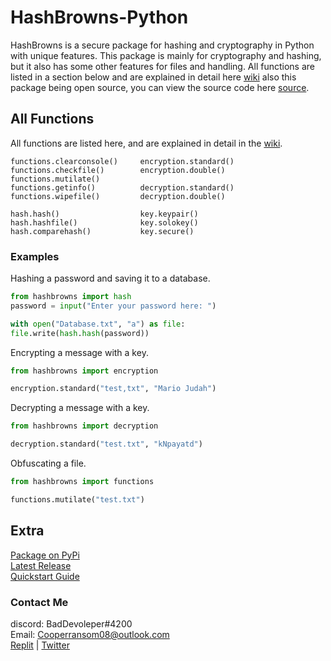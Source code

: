 # HashBrowns-Python

HashBrowns is a secure package for hashing and cryptography in Python with unique features. This package is mainly for cryptography and hashing, but it also has some other features for files and handling. All functions are listed in a section below and are explained in detail here [wiki](https://github.com/itzCozi/HashBrowns-Python/wiki/Functions) also this package being open source, you can view the source code here [source](https://github.com/itzCozi/HashBrowns-Python/tree/main/package).

## All Functions
All functions are listed here, and are explained in detail in the [wiki](https://github.com/itzCozi/HashBrowns-Python/wiki/Functions).

```
functions.clearconsole()     encryption.standard()
functions.checkfile()        encryption.double()
functions.mutilate()
functions.getinfo()          decryption.standard()
functions.wipefile()         decryption.double()

hash.hash()                  key.keypair()
hash.hashfile()              key.solokey()
hash.comparehash()           key.secure()
```

### Examples

Hashing a password and saving it to a database.
```python
from hashbrowns import hash
password = input("Enter your password here: ")

with open("Database.txt", "a") as file:
file.write(hash.hash(password))
```

Encrypting a message with a key.
```python
from hashbrowns import encryption

encryption.standard("test,txt", "Mario Judah")
```

Decrypting a message with a key.
```python
from hashbrowns import decryption

decryption.standard("test.txt", "kNpayatd")
```

Obfuscating a file.
```python
from hashbrowns import functions

functions.mutilate("test.txt")
```

## Extra
[Package on PyPi](https://pypi.org/project/hashbrowns/)  
[Latest Release](https://github.com/itzCozi/HashBrowns-Python/releases)  
[Quickstart Guide](https://github.com/itzCozi/HashBrowns-Python/wiki/Quickstart-Guide)

### Contact Me
discord: BadDevoleper#4200                                                                                                                                             
Email: Cooperransom08@outlook.com                                                                                                                                      
[Replit](https://replit.com/@cozi08) | 
[Twitter](https://twitter.com/ransom_cooper)